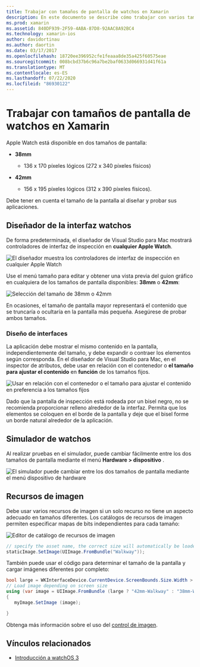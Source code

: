 ```yaml
---
title: Trabajar con tamaños de pantalla de watchos en Xamarin
description: En este documento se describe cómo trabajar con varios tamaños de pantalla de watchos. Describe el diseñador de la interfaz watchos, el simulador de watchos y los recursos de imagen.
ms.prod: xamarin
ms.assetid: 840DF939-2F59-4ABA-87D8-92AAC8A92BC4
ms.technology: xamarin-ios
author: davidortinau
ms.author: daortin
ms.date: 03/17/2017
ms.openlocfilehash: 18720ee396952cfe1feaaa8de35a425f60575eae
ms.sourcegitcommit: 008bcbd37b6c96a7be2baf0633d066931d41f61a
ms.translationtype: MT
ms.contentlocale: es-ES
ms.lasthandoff: 07/22/2020
ms.locfileid: "86930122"
---
```

# <a name="working-with-watchos-screen-sizes-in-xamarin"></a>Trabajar con tamaños de pantalla de watchos en Xamarin

Apple Watch está disponible en dos tamaños de pantalla:

- **38mm**
  - 136 x 170 píxeles lógicos (272 x 340 píxeles físicos)

- **42mm**
  - 156 x 195 píxeles lógicos (312 x 390 píxeles físicos).

Debe tener en cuenta el tamaño de la pantalla al diseñar y probar sus aplicaciones.

## <a name="watchos-interface-designer"></a>Diseñador de la interfaz watchos

De forma predeterminada, el diseñador de Visual Studio para Mac mostrará controladores de interfaz de inspección en **cualquier Apple Watch**.

![El diseñador muestra los controladores de interfaz de inspección en cualquier Apple Watch](screen-sizes-images/screen-any-sml.png)

Use el menú tamaño para editar y obtener una vista previa del guion gráfico en cualquiera de los tamaños de pantalla disponibles: **38mm** o **42mm**:

![Selección del tamaño de 38mm o 42mm](screen-sizes-images/screen-menu-sml.png)

En ocasiones, el tamaño de pantalla mayor representará el contenido que se truncaría o ocultaría en la pantalla más pequeña.
Asegúrese de probar ambos tamaños.

### <a name="interface-design"></a>Diseño de interfaces

La aplicación debe mostrar el mismo contenido en la pantalla, independientemente del tamaño, y debe expandir o contraer los elementos según corresponda. En el diseñador de Visual Studio para Mac, en el inspector de atributos, debe usar en relación con el contenedor o **el tamaño para ajustar el contenido** en **función** de los tamaños fijos.

![Usar en relación con el contenedor o el tamaño para ajustar el contenido en preferencia a los tamaños fijos](screen-sizes-images/sizeattributepanel-sml.png)

Dado que la pantalla de inspección está rodeada por un bisel negro, no se recomienda proporcionar relleno alrededor de la interfaz. Permita que los elementos se coloquen en el borde de la pantalla y deje que el bisel forme un borde natural alrededor de la aplicación.

## <a name="watchos-simulator"></a>Simulador de watchos

Al realizar pruebas en el simulador, puede cambiar fácilmente entre los dos tamaños de pantalla mediante el menú **Hardware > dispositivo** .

![El simulador puede cambiar entre los dos tamaños de pantalla mediante el menú dispositivo de hardware](screen-sizes-images/simulator.png)

## <a name="image-resources"></a>Recursos de imagen

Debe usar varios recursos de imagen si un solo recurso no tiene un aspecto adecuado en tamaños diferentes. Los catálogos de recursos de imagen permiten especificar mapas de bits independientes para cada tamaño:

![Editor de catálogo de recursos de imagen](screen-sizes-images/images-xcassets.png)

```csharp
// specify the asset name, the correct size will automatically be loaded
staticImage.SetImage(UIImage.FromBundle("Walkway"));
```

También puede usar el código para determinar el tamaño de la pantalla y cargar imágenes diferentes por completo:

```csharp
bool large = WKInterfaceDevice.CurrentDevice.ScreenBounds.Size.Width > 136.0;
// Load image depending on screen size
using (var image = UIImage.FromBundle (large ? "42mm-Walkway" : "38mm-Walkway"))
{
   myImage.SetImage (image);

}
```

Obtenga más información sobre el uso del [control de imagen](~/ios/watchos/user-interface/image.md).

## <a name="related-links"></a>Vínculos relacionados

- [Introducción a watchOS 3](~/ios/watchos/platform/introduction-to-watchos3/index.md)
